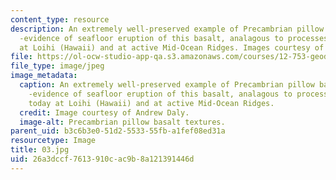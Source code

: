 ```yaml
---
content_type: resource
description: An extremely well-preserved example of Precambrian pillow basalt textures
  -evidence of seafloor eruption of this basalt, analagous to processes observed today
  at Loihi (Hawaii) and at active Mid-Ocean Ridges. Images courtesy of Andrew Daly.
file: https://ol-ocw-studio-app-qa.s3.amazonaws.com/courses/12-753-geodynamics-seminar-spring-2005/26a3dccf7613910cac9b8a121391446d_03.jpg
file_type: image/jpeg
image_metadata:
  caption: An extremely well-preserved example of Precambrian pillow basalt textures
    -evidence of seafloor eruption of this basalt, analagous to processes observed
    today at Loihi (Hawaii) and at active Mid-Ocean Ridges.
  credit: Image courtesy of Andrew Daly.
  image-alt: Precambrian pillow basalt textures.
parent_uid: b3c6b3e0-51d2-5533-55fb-a1fef08ed31a
resourcetype: Image
title: 03.jpg
uid: 26a3dccf-7613-910c-ac9b-8a121391446d
---
```

